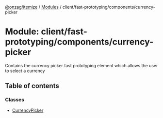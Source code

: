 [@onzag/itemize](../README.md) / [Modules](../modules.md) / client/fast-prototyping/components/currency-picker

# Module: client/fast-prototyping/components/currency-picker

Contains the currency picker fast prototyping element which allows the user
to select a currency

## Table of contents

### Classes

- [CurrencyPicker](../classes/client_fast_prototyping_components_currency_picker.CurrencyPicker.md)
